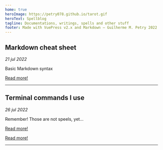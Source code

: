 ```yaml
---
home: true
heroImage: https://petry078.github.io/tarot.gif
heroText: Spellblog
tagline: Documentations, writings, spells and other stuff
footer: Made with VuePress v2.x and Markdown — Guilherme M. Petry 2022
---
```


## Markdown cheat sheet
*21 jul 2022*

Basic Markdown syntax

[Read more!](https://petry078.github.io/spellblog/posts/2022-07-21-markdown-cheat-sheet.html)

---

## Terminal commands I use
*26 jul 2022*

Remember! Those are not speels, yet...

[Read more!](https://petry078.github.io/spellblog/posts/terminal-commands.html)

<a href="https://petry078.github.io/spellblog/posts/terminal-commands.html">Read more!</a>

---
 
